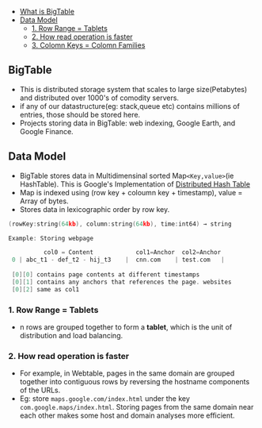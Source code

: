 - [What is BigTable](#what)
- [Data Model](#datamodel)
  - [1. Row Range = Tablets](#rr)
  - [2. How read operation is faster](#faster)
  - [3. Colomn Keys = Colomn Families](#family)

<a name=what></a>
## BigTable
- This is distributed storage system that scales to large size(Petabytes) and distributed over 1000's of comodity servers.
- if any of our datastructure(eg: stack,queue etc) contains millions of entries, those should be stored here.
- Projects storing data in BigTable: web indexing, Google Earth, and Google Finance.

<a name=datamodel></a>
## Data Model
- BigTable stores data in Multidimensinal sorted Map`<Key,value>`(ie HashTable). This is Google's Implementation of [Distributed Hash Table](/System-Design/Scalable)
- Map is indexed using (row key + coloumn key + timestamp), value = Array of bytes.
- Stores data in lexicographic order by row key.
```c
(rowKey:string(64kb), column:string(64kb), time:int64) → string

Example: Storing webpage

          col0 = Content            col1=Anchor  col2=Anchor
 0 | abc_t1 - def_t2 - hij_t3    |  cnn.com    | test.com   |
 
 [0][0] contains page contents at different timestamps
 [0][1] contains any anchors that references the page. websites
 [0][2] same as col1
```

<a name=rr></a>
### 1. Row Range = Tablets
- n rows are grouped together to form a **tablet**, which is the unit of distribution and load balancing.

<a name=faster></a>
### 2. How read operation is faster
- For example, in Webtable, pages in the same domain are grouped together into contiguous rows by reversing the hostname components of the URLs.
- Eg: store `maps.google.com/index.html` under the key `com.google.maps/index.html`. Storing pages from the same domain near each other makes some host and domain analyses more efficient.

